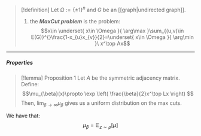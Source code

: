 > [!definition]
> Let $\Omega:=\{ \pm 1 \}^n$ and $G$ be an [[graph|undirected graph]]. 
> 1. the ***MaxCut problem*** is the problem: $$x\in \underset{ x\in \Omega }{ \arg\max }\sum_{(u,v)\in E(G)}^{}\frac{1-x_{u}x_{v}}{2}=\underset{ x\in \Omega }{ \arg\min }\ x^\top Ax$$
---
##### Properties
> [!lemma] Proposition 1 
> Let $A$ be the symmetric adjacency matrix. Define: $$\mu_{\beta}(x)\propto \exp \left( \frac{\beta}{2}x^\top Lx \right) $$
> Then, $\lim_{ \beta \to \infty }\mu_{\beta}$ gives us a uniform distribution on the max cuts. 

We have that: $$\mu_{\beta}=\mathbb{E}_{z\sim\rho}[\mu]$$
